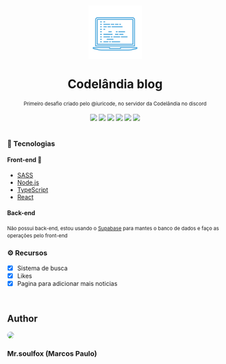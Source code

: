<div align="center">
    <img src="./public/favicon.svg" alt="logo" width="124px"/>
    <h1>Codelândia blog</h1>
    <small>Primeiro desafio criado pelo @iuricode, no servidor da Codelândia no discord</small>
</div>
<br/>

<div align="center">
    
  <img src="https://img.shields.io/static/v1?label=License&message=MIT&color=8be9fd&logo=instapaper"/>
  <img src="https://img.shields.io/static/v1?label=Node&message=V15.12.0&color=8be9fd&logo=node.js"/> 
  <img src="https://img.shields.io/static/v1?label=Typescript&message=V4.3.2&color=8be9fd&logo=typescript"/> 
  <img src="https://img.shields.io/static/v1?label=Yarn&message=V1.22.0&color=8be9fd&logo=yarn"/>
  <img src="https://img.shields.io/static/v1?label=React&message=V17.0.2&color=8be9fd&logo=react"/>
  <img src="https://img.shields.io/static/v1?label=Deploy&message=Netlify&color=8be9fd&logo=netlify"/>
</div>
<br/>

<h3>🧰 Tecnologias</h3>

#### Front-end 📰
  - [SASS](https://sass-lang.com/)
  - [Node.js](https://nodejs.org/)
  - [TypeScript](https://typescriptlang.org/)
  - [React](https://reactjs.org/)

#### Back-end
<small>Não possui back-end, estou usando o [Supabase](https://supabase.io) para mantes o banco de dados e faço as operações pelo front-end</small>
<br/>

<h3>⚙️ Recursos</h3>

 - [x] Sistema de busca
 - [x] Likes
 - [x] Pagina para adicionar mais noticias
<br/>

## Author
<div>
    <a href="https://github.com/mr-soulfox">
      <img style="border-radius: 50%;" src="https://github.com/mr-soulfox.png" width="60px;"/>
    </a>
    <h3>Mr.soulfox (Marcos Paulo)</h3>
</div>
